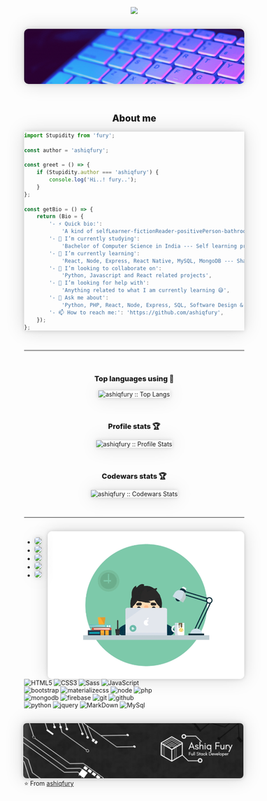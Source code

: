 <p align="center">
  <img src="https://github.com/thompsonemerson/thompsonemerson/raw/master/cover-thompson.png" width="300px" />
</p>

<br />
<!-- ![](/banner.png) -->

<a href="https:github.com/ashiqfury">
<img src="./gifBanner.gif" style="box-shadow: 0 0 10px rgba(0,0,0,0.15), 0 0 40px rgba(0,0,0,0.15); border-radius: 10px;" alt="Banner Image">
</a>

<br />
<br />
<br />

<h2 align="center" style="font-weight: 800;">About me</h2>

<div style="box-shadow: 0 0 10px rgba(0,0,0,0.15), 0 0 40px rgba(0,0,0,0.15);">

```javascript
import Stupidity from 'fury';

const author = 'ashiqfury';

const greet = () => {
	if (Stupidity.author === 'ashiqfury') {
		console.log('Hi..! fury..');
	}
};

const getBio = () => {
	return (Bio = {
		'- ⚡ Quick bio:':
			'A kind of selfLearner-fictionReader-positivePerson-bathroomSinger-traveler-foodLover-gamer-coder-programmer-catLover-dancer-loveRat❤️',
		'- 🔭 I’m currently studying':
			'Bachelor of Computer Science in India --- Self learning programmer',
		'- 🌱 I’m currently learning':
			'React, Node, Express, React Native, MySQL, MongoDB --- Sharpening my Front End Skills for the MERN stack (Personal goal)',
		'- 👯 I’m looking to collaborate on':
			'Python, Javascript and React related projects',
		'- 🤔 I’m looking for help with':
			'Anything related to what I am currently learning 😅',
		'- 💬 Ask me about':
			'Python, PHP, React, Node, Express, SQL, Software Design & Architecture, Web-Dev and SEO',
		'- 📫 How to reach me:': 'https://github.com/ashiqfury',
	});
};
```

</div>

<br />
<hr color="purple"/>
<br />

<h3 align="center" style="font-weight: 800;">Top languages using 🎵</h4>

<p align="center"><img src="https://github-readme-stats.vercel.app/api/top-langs/?username=ashiqfury&langs_count=10&theme=tokyonight&layout=compact" alt="ashiqfury :: Top Langs" style="box-shadow: 0 0 10px rgba(0,0,0,0.15), 0 0 40px rgba(0,0,0,0.15);"/></p>

<br />

<h3 align="center" style="font-weight: 800;">Profile stats 🏆</h3>

<p align="center"><img src="https://github-readme-stats.vercel.app/api?username=ashiqfury&show_icons=true&theme=synthwave" alt="ashiqfury :: Profile Stats" style="box-shadow: 0 0 10px rgba(0,0,0,0.15), 0 0 40px rgba(0,0,0,0.15);"/></p>

</h2>

<br/>

<h3 align="center" style="font-weight: 800;">Codewars stats 🏆</h3>

<p align="center"><img src="https://www.codewars.com/users/ashiqfury/badges/large" alt="ashiqfury :: Codewars Stats" style="box-shadow: 0 0 10px rgba(0,0,0,0.15), 0 0 40px rgba(0,0,0,0.15);"/></p>


<br />
<hr/>
<br />

<img align="right" alt="GIF" src="./anime.gif" width="450" style="box-shadow: 0 0 10px rgba(0,0,0,0.15), 0 0 40px rgba(0,0,0,0.15); border-radius: 10px;"/>

<div align="left">

- <a href="https://www.instagram.com/_a.s.h.i.q__f.u.r.y_/"><img src="https://img.shields.io/badge/instagram%20@__a.s.h.i.q__f.u.r.y__-crimson?style=for-the-badge&logo=instagram&logoColor=white" style="box-shadow: 0 0 10px rgba(0,0,0,0.15), 0 0 40px rgba(0,0,0,0.15); border-radius: 5px;"/></a>
- <a href="https://www.linkedin.com/in/ashiq-fury-1224a9205/"><img src="https://img.shields.io/badge/linkedin%20@ashiq_fury-crimson?style=for-the-badge&logo=linkedin&logoColor=white" style="box-shadow: 0 0 10px rgba(0,0,0,0.15), 0 0 40px rgba(0,0,0,0.15); border-radius: 5px;"/></a>
- <a href="https://www.faceboook.com/ashiqfury/"><img src="https://img.shields.io/badge/facebook%20@Ashiq Fury-crimson?style=for-the-badge&logo=facebook&logoColor=white" style="box-shadow: 0 0 10px rgba(0,0,0,0.15), 0 0 40px rgba(0,0,0,0.15); border-radius: 5px;"/></a>
- <a href="https://twitter.com/ashiqfury/"><img src="https://img.shields.io/badge/twitter%20@ashiqfury-crimson?style=for-the-badge&logo=twitter&logoColor=white" style="box-shadow: 0 0 10px rgba(0,0,0,0.15), 0 0 40px rgba(0,0,0,0.15); border-radius: 5px;"/></a>
- <a href="https://github.com/ashiqfury/"><img height="30px" src="https://img.shields.io/badge/site:%20ashiqfury.github.io-crimson?style=for-the-badge&logo=google%20chrome&logoColor=white" style="box-shadow: 0 0 10px rgba(0,0,0,0.15), 0 0 40px rgba(0,0,0,0.15); border-radius: 5px;"/></a>

<br />

<!-- 8E2DE2 -->

![HTML5](https://img.shields.io/badge/html%205-grey?style=for-the-badge&logo=html5&logoColor=white&labelColor=crimson)
![CSS3](https://img.shields.io/badge/css%203-grey?style=for-the-badge&logo=css3&logoColor=white&labelColor=crimson)
![Sass](https://img.shields.io/badge/sass-grey?style=for-the-badge&logo=sass&logoColor=white&labelColor=crimson)
![JavaScript](https://img.shields.io/badge/-JavaScript-grey?style=for-the-badge&logo=javascript&logoColor=white&labelColor=crimson)
<br>
![bootstrap](https://img.shields.io/badge/-bootstrap-grey?style=for-the-badge&logo=bootstrap&logoColor=white&labelColor=crimson)
![materializecss](https://img.shields.io/badge/React-grey?style=for-the-badge&logo=React&logoColor=white&labelColor=crimson)
![node](https://img.shields.io/badge/-node-grey?style=for-the-badge&logo=node.js&logoColor=white&labelColor=crimson)
![php](https://img.shields.io/badge/-php-grey?style=for-the-badge&logo=php&logoColor=white&labelColor=crimson)
<br>
![mongodb](https://img.shields.io/badge/-mongodb-grey?style=for-the-badge&logo=mongodb&logoColor=white&labelColor=crimson)
![firebase](https://img.shields.io/badge/-firebase-grey?style=for-the-badge&logo=firebase&logoColor=white&labelColor=crimson)
![git](https://img.shields.io/badge/-git-grey?style=for-the-badge&logo=git&logoColor=white&labelColor=crimson)
![github](https://img.shields.io/badge/-github-grey?style=for-the-badge&logo=github&logoColor=white&labelColor=crimson)
<br>
![python](https://img.shields.io/badge/-python-grey?style=for-the-badge&logo=python&logoColor=white&labelColor=crimson)
![jquery](https://img.shields.io/badge/-jquery-grey?style=for-the-badge&logo=jquery&logoColor=white&labelColor=crimson)
![MarkDown](https://img.shields.io/badge/-Linux-grey?style=for-the-badge&logo=Linux&logoColor=white&labelColor=crimson)
![MySql](https://img.shields.io/badge/-mysql-grey?style=for-the-badge&logo=mysql&logoColor=white&labelColor=crimson)

</div>
<br />

<img align="right" src="./banner.png" style="box-shadow: 0 0 10px rgba(0,0,0,0.15), 0 0 40px rgba(0,0,0,0.15); border-radius: 10px; border: 2px solid #ddd;" alt="Banner Image">

⭐️ From [ashiqfury](https://github.com/ashiqfury)
